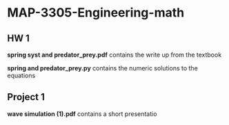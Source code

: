 # MAP-3305-Engineering-math
## HW 1
**spring syst and predator_prey.pdf** contains the write up from the textbook

**spring and predator_prey.py** contains the numeric solutions to the equations

## Project 1
**wave simulation (1).pdf** contains a short presentatio
